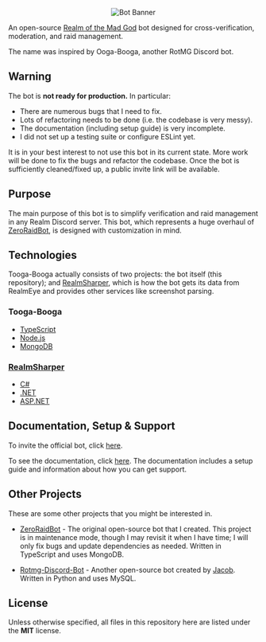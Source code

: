 <p align="center">
  <img src="https://github.com/ewang2002/OneLifeBot/blob/bug_fixes/assets/banner.png"  alt="Bot Banner"/>
</p>

An open-source [Realm of the Mad God](https://www.realmofthemadgod.com/) bot designed for cross-verification,
moderation, and raid management.

The name was inspired by Ooga-Booga, another RotMG Discord bot.

## Warning

The bot is **not ready for production.** In particular:
- There are numerous bugs that I need to fix.
- Lots of refactoring needs to be done (i.e. the codebase is very messy).
- The documentation (including setup guide) is very incomplete.
- I did not set up a testing suite or configure ESLint yet.

It is in your best interest to not use this bot in its current state. More work will be done to fix the bugs and 
refactor the codebase. Once the bot is sufficiently cleaned/fixed up, a public invite link will be available. 

## Purpose

The main purpose of this bot is to simplify verification and raid management in any Realm Discord server. This bot,
which represents a huge overhaul of [ZeroRaidBot](https://github.com/ewang2002/ZeroRaidBot), is designed with
customization in mind.

## Technologies

Tooga-Booga actually consists of two projects: the bot itself (this repository);
and [RealmSharper](https://github.com/ewang2002/RealmEyeSharper/), which is how the bot gets its data from RealmEye and
provides other services like screenshot parsing.

### Tooga-Booga

- [TypeScript](https://www.typescriptlang.org/)
- [Node.js](https://nodejs.org/en/)
- [MongoDB](https://www.mongodb.com/)

### [RealmSharper](https://github.com/ewang2002/RealmEyeSharper/)

- [C#](https://docs.microsoft.com/en-us/dotnet/csharp/)
- [.NET](https://dotnet.microsoft.com/learn/dotnet/what-is-dotnet)
- [ASP.NET](https://dotnet.microsoft.com/apps/aspnet)

## Documentation, Setup & Support
To invite the official bot, click [here](). 

To see the documentation, click [here](https://github.com/ewang2002/OneLifeBot/blob/master/docs/docs-guide.md). The 
documentation includes a setup guide and information about how you can get support.


## Other Projects
These are some other projects that you might be interested in.

- [ZeroRaidBot](https://github.com/ewang2002/ZeroRaidBot) - The original open-source bot that I created. This project is
  in maintenance mode, though I may revisit it when I have time; I will only fix bugs and update dependencies as needed.
  Written in TypeScript and uses MongoDB.

- [Rotmg-Discord-Bot](https://github.com/Jacobvs/Rotmg-Discord-Bot) - Another open-source bot created
  by [Jacob](https://github.com/Jacobvs). Written in Python and uses MySQL.

## License
Unless otherwise specified, all files in this repository here are listed under the **MIT** license.
